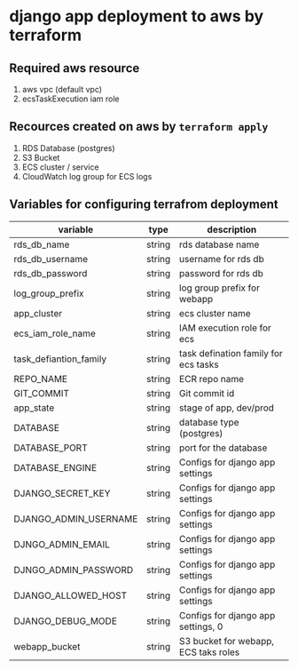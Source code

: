
# django app deployment to aws by terraform

## Required aws resource

1. aws vpc (default vpc)
2. ecsTaskExecution iam role

## Recources created on aws by `terraform apply`

1. RDS Database (postgres)
2. S3 Bucket
3. ECS cluster / service
4. CloudWatch log group for ECS logs

## Variables for configuring terrafrom deployment

| variable | type | description |
|----------|-----|---------------------|
| rds_db_name   | string | rds database name
| rds_db_username   | string | username for rds db
| rds_db_password   | string | password for rds db
| log_group_prefix   | string | log group prefix for webapp
| app_cluster  | string | ecs cluster name
| ecs_iam_role_name   | string | IAM execution role for ecs
| task_defiantion_family  | string | task defination family for ecs tasks
| REPO_NAME   | string | ECR repo name
| GIT_COMMIT   | string | Git commit id
| app_state  | string | stage of app, dev/prod
| DATABASE  | string | database type (postgres)
| DATABASE_PORT  | string | port for the database
| DATABASE_ENGINE  | string | Configs for django app settings
| DJANGO_SECRET_KEY   | string | Configs for django app settings
| DJANGO_ADMIN_USERNAME   | string | Configs for django app settings
| DJNGO_ADMIN_EMAIL   | string | Configs for django app settings
| DJNGO_ADMIN_PASSWORD   | string | Configs for django app settings
| DJANGO_ALLOWED_HOST   | string | Configs for django app settings
| DJANGO_DEBUG_MODE   | string | Configs for django app settings, 0 | False, 1 | True
| webapp_bucket   | string | S3 bucket for  webapp, ECS taks roles
